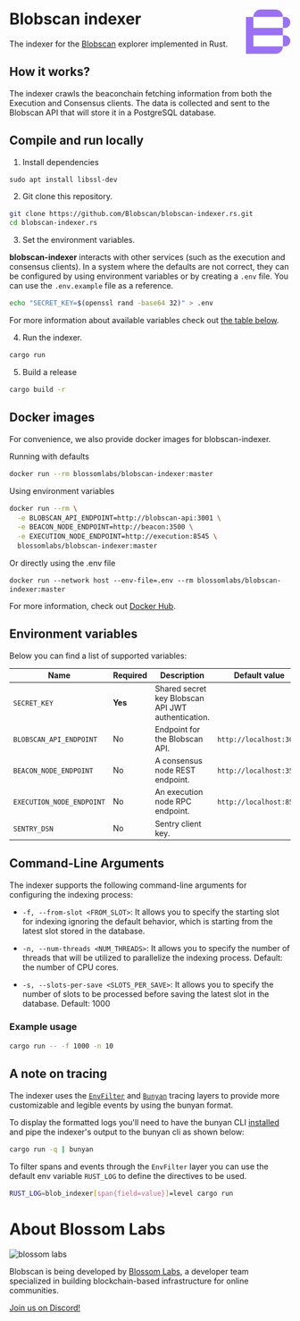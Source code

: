 # Blobscan indexer <a href="#"><img align="right" src=".github/assets/logo.svg" height="80px" /></a>

The indexer for the [Blobscan](https://github.com/Blobscan/blobscan) explorer implemented in Rust.

## How it works?

The indexer crawls the beaconchain fetching information from both the Execution and Consensus clients. The data is collected and sent to the Blobscan API that will store it in a PostgreSQL database.

## Compile and run locally

1. Install dependencies

```
sudo apt install libssl-dev
```

2. Git clone this repository.

```bash
git clone https://github.com/Blobscan/blobscan-indexer.rs.git
cd blobscan-indexer.rs
```

3. Set the environment variables.

**blobscan-indexer** interacts with other services (such as the execution and consensus clients). In a system where the defaults are not correct, they can be configured
by using environment variables or by creating a `.env` file. You can use the `.env.example` file as a reference.

```bash
echo "SECRET_KEY=$(openssl rand -base64 32)" > .env
```

For more information about available variables check out [the table below](#environment-variables).

4. Run the indexer.

```bash
cargo run
```

5. Build a release

```bash
cargo build -r
```

## Docker images

For convenience, we also provide docker images for blobscan-indexer.

Running with defaults

```bash
docker run --rm blossomlabs/blobscan-indexer:master
```

Using environment variables

```bash
docker run --rm \
  -e BLOBSCAN_API_ENDPOINT=http://blobscan-api:3001 \
  -e BEACON_NODE_ENDPOINT=http://beacon:3500 \
  -e EXECUTION_NODE_ENDPOINT=http://execution:8545 \
  blossomlabs/blobscan-indexer:master
```

Or directly using the .env file

```
docker run --network host --env-file=.env --rm blossomlabs/blobscan-indexer:master
```

For more information, check out [Docker Hub](https://hub.docker.com/r/blossomlabs/blobscan-indexer).

## Environment variables

Below you can find a list of supported variables:

| Name                      | Required | Description                                        | Default value           |
| ------------------------- | -------- | -------------------------------------------------- | ----------------------- |
| `SECRET_KEY`              | **Yes**  | Shared secret key Blobscan API JWT authentication. |                         |
| `BLOBSCAN_API_ENDPOINT`   | No       | Endpoint for the Blobscan API.                     | `http://localhost:3001` |
| `BEACON_NODE_ENDPOINT`    | No       | A consensus node REST endpoint.                    | `http://localhost:3500` |
| `EXECUTION_NODE_ENDPOINT` | No       | An execution node RPC endpoint.                    | `http://localhost:8545` |
| `SENTRY_DSN`              | No       | Sentry client key.                                 |                         |

## Command-Line Arguments

The indexer supports the following command-line arguments for configuring the indexing process:

- `-f, --from-slot <FROM_SLOT>`: It allows you to specify the starting slot for indexing ignoring the default behavior, which is starting from the latest slot stored in the database.

- `-n, --num-threads <NUM_THREADS>`: It allows you to specify the number of threads that will be utilized to parallelize the indexing process. Default: the number of CPU cores.
- `-s, --slots-per-save <SLOTS_PER_SAVE>`: It allows you to specify the number of slots to be processed before saving the latest slot in the database. Default: 1000

### Example usage

```sh
cargo run -- -f 1000 -n 10
```

## A note on tracing

The indexer uses the [`EnvFilter`](https://docs.rs/tracing-subscriber/latest/tracing_subscriber/filter/struct.EnvFilter.html) and [`Bunyan`](https://docs.rs/tracing-bunyan-formatter/0.1.6/tracing_bunyan_formatter/struct.BunyanFormattingLayer.html) tracing layers to provide more customizable and legible events by using the bunyan format.

To display the formatted logs you'll need to have the bunyan CLI [installed](https://github.com/LukeMathWalker/bunyan#how-to-install) and pipe the indexer's output to the bunyan cli as shown below:

```sh
cargo run -q | bunyan
```

To filter spans and events through the `EnvFilter` layer you can use the default env variable `RUST_LOG` to define the directives to be used.

```sh
RUST_LOG=blob_indexer[span{field=value}]=level cargo run
```

# About Blossom Labs

![blossom labs](https://blossom.software/img/logo.svg)

Blobscan is being developed by [Blossom Labs](https://blossom.software/), a developer team specialized in building blockchain-based infrastructure for online communities.

[Join us on Discord!](https://discordapp.com/invite/fmqrqhkjHY/)

